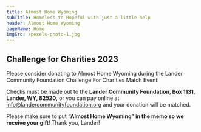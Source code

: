 ```yaml
---
title: Almost Home Wyoming
subTitle: Homeless to Hopeful with just a little help
header: Almost Home Wyoming
pageName: Home
imgSrc: /pexels-photo-1.jpg
---
```

## Challenge for Charities 2023

Please consider donating to Almost Home Wyoming during the Lander Community Foundation Challenge For Charities Match Event!

Checks must be made out to the **Lander Community Foundation, Box 1131, Lander, WY, 82520,** or you can pay online at info@landercommunityfoundation.org and your donation will be matched.

Please make sure to put **“Almost Home Wyoming” in the memo so we receive your gift**! Thank you, Lander!

